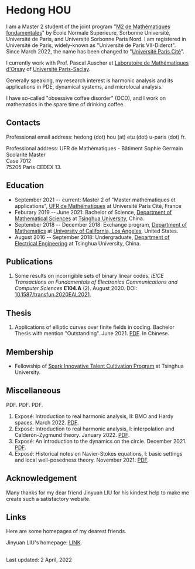<bachelorthesis href="benahou.github.io/pdfs/bachelor_thesis.pdf" target="_blank"></bachlorthesis>

# Hedong HOU

I am a Master 2 student of the joint program "[M2 de Mathématiques fondamentales](https://master-math-fonda.imj-prg.fr/index.php)" by École Normale Superieure, Sorbonne Université, Université de Paris, and Université Sorbonne Paris Nord. I am registered in Université de Paris, widely-known as "Université de Paris VII-Diderot". Since March 2022, the name has been changed to "[Université Paris Cité](https://u-paris.fr)". 

I currently work with Prof. Pascal Auscher at [Laboratoire de Mathématiques d'Orsay](https://www.imo.universite-paris-saclay.fr/en/) of [Université Paris-Saclay](https://www.universite-paris-saclay.fr/en). 

Generally speaking, my research interest is harmonic analysis and its applications in PDE, dynamical systems, and microlocal analysis.

I have so-called "obsessive coffee disorder" (OCD), and I work on mathematics in the spare time of drinking coffee.

## Contacts

Professional email address: hedong (dot) hou (at) etu (dot) u-paris (dot) fr.

Professional address: 
UFR de Mathématiques - Bâtiment Sophie Germain\
Scolarité Master\
Case 7012\
75205 Paris CEDEX 13.

## Education

* September 2021 -- current: Master 2 of "Master mathématiques et applications", [UFR de Mathématiques](https://www.math.univ-paris-diderot.fr/) at Université Paris Cité, France
* Feburary 2019 -- June 2021: Bachelor of Science, [Department of Mathematical Sciences](https://www.math.tsinghua.edu.cn/) at [Tsinghua University](https://www.tsinghua.edu.cn/), China.
* September 2018 -- December 2018: Exchange program, [Department of Mathematics](https://ww3.math.ucla.edu/) at [University of California, Los Angeles](https://www.ucla.edu/), United States.
* August 2016 -- September 2018: Undergraduate, [Department of Electrical Engineering](https://www.eea.tsinghua.edu.cn/) at Tsinghua University, China.

## Publications

1. Some results on incorrigible sets of binary linear codes. _IEICE Transactions on Fundamentals of Electronics Communications and Computer Sciences_ **E104.A** (2). August 2020. DOI: [10.1587/transfun.2020EAL2021](http://dx.doi.org/10.1587/transfun.2020EAL2021).
 
## Thesis

1. Applications of elliptic curves over finite fields in coding. Bachelor Thesis with mention "Outstanding". June 2021. [PDF](</bachelorthesis>). In Chinese.

## Membership

* Fellowship of [Spark Innovative Talent Cultivation Program](http://www.tuef.tsinghua.edu.cn/column/sp1) at Tsinghua University.

## Miscellaneous

<misintrohaI href="benahou.github.io/Ben_Introduction_to_Real_Harmonic_Analysis__I__Interpolation_and_Calderon_Zygmund_theory.pdf" target="_blank">PDF.</misintrohaI>
<misNS href="benahou.github.io/Ben_Historical_Notes_on_Navier_Stokes_Equations.pdf" target="_blank">PDF.</misNS>
<misPoincarerot href="benahou.github.io/Ben_An_Introduction_to_the_Dynamics_on_the_Circle.pdf" target="_blank">PDF.</misPoincarerot>

1. Exposé: Introduction to real harmonic analysis, II: BMO and Hardy spaces. March 2022. [PDF](/a).
1. Exposé: Introduction to real harmonic analysis, I: interpolation and Calderón-Zygmund theory. January 2022. [PDF](benahou.github.io/Ben_Introduction_to_Real_Harmonic_Analysis__I__Interpolation_and_Calderon_Zygmund_theory.pdf).
1. Exposé: An introduction to the dynamics on the circle. December 2021. [PDF](benahou.github.io/Ben_An_Introduction_to_the_Dynamics_on_the_Circle.pdf).
1. Exposé: Historical notes on Navier-Stokes equations, I: basic settings and local well-posedness theory. November 2021. [PDF](benahou.github.io/Ben_Historical_Notes_on_Navier_Stokes_Equations.pdf).

## Acknowledgement

Many thanks for my dear friend Jinyuan LIU for his kindest help to make me create such a satisfactory website.

## Links

Here are some homepages of my dearest friends.

Jinyuan LIU's homepage: [LINK](https://liu-jinyuan.github.io/).

## 

Last updated: 2 April, 2022
